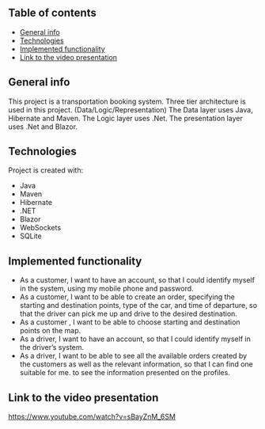 ## Table of contents
* [General info](#general-info)
* [Technologies](#technologies)
* [Implemented functionality](#implemented-functionality)
* [Link to the video presentation](#link-to-the-video-presentation)

## General info
This project is a transportation booking system. 
Three tier architecture is used in this project. (Data/Logic/Representation)
The Data layer uses Java, Hibernate and Maven.
The Logic layer uses .Net.
The presentation layer uses .Net and Blazor.

## Technologies
Project is created with:
* Java
* Maven
* Hibernate
* .NET
* Blazor
* WebSockets
* SQLite

## Implemented functionality

* As a customer, I want to have an account,
so that I could identify myself in the system,
using my mobile phone and password.
* As a customer, I want to be able to create an
order, specifying the starting and destination
points, type of the car, and time of departure,
so that the driver can pick me up and drive to
the desired destination.
* As a customer , I want to be able to choose
starting and destination points on the map.
* As a driver, I want to have an account, so
that I could identify myself in the driver’s
system.
* As a driver, I want to be able to see all the
available orders created by the customers as
well as the relevant information, so that I can
find one suitable for me.
to see the information presented on the
profiles.

## Link to the video presentation
https://www.youtube.com/watch?v=sBayZnM_6SM 

